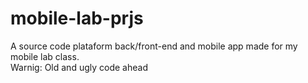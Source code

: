 # mobile-lab-prjs
A source code plataform back/front-end and mobile app made for my mobile lab class.  
Warnig: Old and ugly code ahead
